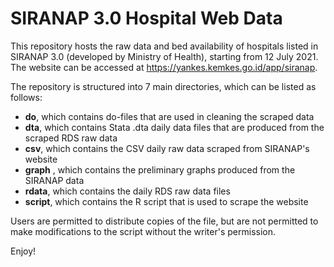 # SIRANAP 3.0 Hospital Web Data
 This repository hosts the raw data and bed availability of hospitals listed in SIRANAP 3.0 (developed by Ministry of Health), starting from 12 July 2021. 
 The website can be accessed at https://yankes.kemkes.go.id/app/siranap. 
 
 The repository is structured into 7 main directories, which can be listed as follows: 
 * **do**, which contains do-files that are used in cleaning the scraped data 
 * **dta**, which contains Stata .dta daily data files that are produced from the scraped RDS raw data
 * **csv**, which contains the CSV daily raw data scraped from SIRANAP's website 
 * **graph** , which contains the preliminary graphs produced from the SIRANAP data
 * **rdata**, which contains the daily RDS raw data files 
 * **script**, which contains the R script that is used to scrape the website 

Users are permitted to distribute copies of the file, but are not permitted to make modifications to the script without the 
writer's permission. 

Enjoy!